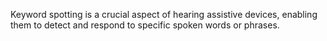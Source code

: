 Keyword spotting is a crucial aspect of hearing assistive devices, enabling them to detect and respond to specific spoken words or phrases.

